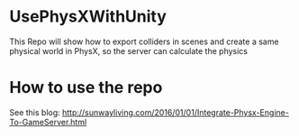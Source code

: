 # UsePhysXWithUnity
This Repo will show how to export colliders in scenes and create a same physical world in PhysX, so the server can calculate the physics

# How to use the repo
See this blog: http://sunwayliving.com/2016/01/01/Integrate-Physx-Engine-To-GameServer.html
